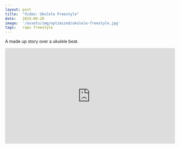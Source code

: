 ```yaml
---
layout: post
title:  "Video: Ukulele Freestyle"
date:   2019-09-20
image:  '/assets/img/optimized/ukulele-freestyle.jpg'
tags:   raps freestyle
---
```


A made up story over a ukulele beat.

<iframe width="560" height="315" src="https://www.youtube.com/embed/Gs8-oB3z0Ss" frameborder="0" allow="accelerometer; autoplay; encrypted-media; gyroscope; picture-in-picture" allowfullscreen></iframe>

